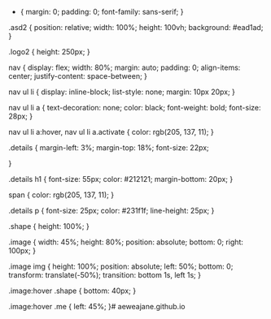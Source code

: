 * {
    margin: 0;
    padding: 0;
    font-family: sans-serif;
}

.asd2 {
    position: relative;
    width: 100%;
    height: 100vh;
    background: #ead1ad;
}

.logo2 {
    height: 250px;
}

nav {
    display: flex;
    width: 80%;
    margin: auto;
    padding: 0;
    align-items: center;
    justify-content: space-between;
}

nav ul li {
    display: inline-block;
    list-style: none;
    margin: 10px 20px;
}

nav ul li a {
    text-decoration: none;
    color: black;
    font-weight: bold;
    font-size: 28px;
}

nav ul li a:hover,
nav ul li a.activate {
    color: rgb(205, 137, 11);
}

.details {
    margin-left: 3%;
    margin-top: 18%;
    font-size: 22px;
   
}

.details h1 {
    font-size: 55px;
    color: #212121;
    margin-bottom: 20px;
}

span {
    color: rgb(205, 137, 11);
}

.details p {
    font-size: 25px;
    color: #231f1f;
    line-height: 25px;
}

.shape {
    height: 100%;
}

.image {
    width: 45%;
    height: 80%;
    position: absolute;
    bottom: 0;
    right: 100px;
}

.image img {
    height: 100%;
    position: absolute;
    left: 50%;
    bottom: 0;
    transform: translate(-50%);
    transition: bottom 1s, left 1s;
}

.image:hover .shape {
    bottom: 40px;
}

.image:hover .me {
    left: 45%;
}# aeweajane.github.io
